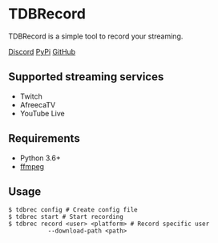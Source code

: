# TDBRecord

TDBRecord is a simple tool to record your streaming.

[Discord](https://discord.gg/s8bnKD8) 
[PyPi](https://pypi.org/project/TDBRecord/) 
[GitHub](https://github.com/TDBRecord/TDBRecord/)

## Supported streaming services
* Twitch
* AfreecaTV
* YouTube Live

## Requirements
* Python 3.6+
* [ffmpeg](https://ffmpeg.org/)

## Usage
```
$ tdbrec config # Create config file
$ tdbrec start # Start recording
$ tdbrec record <user> <platform> # Record specific user
           --download-path <path>
```
